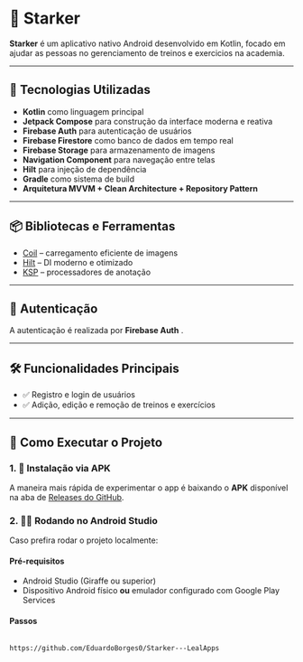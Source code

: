 # 💪 Starker

**Starker** é um aplicativo nativo Android desenvolvido em Kotlin, focado em ajudar as pessoas no gerenciamento de treinos e exercicios na academia.

---

## 📱 Tecnologias Utilizadas

- **Kotlin** como linguagem principal
- **Jetpack Compose** para construção da interface moderna e reativa
- **Firebase Auth** para autenticação de usuários
- **Firebase Firestore** como banco de dados em tempo real
- **Firebase Storage** para armazenamento de imagens
- **Navigation Component** para navegação entre telas
- **Hilt** para injeção de dependência
- **Gradle** como sistema de build
- **Arquitetura MVVM + Clean Architecture + Repository Pattern**

---

## 📦 Bibliotecas e Ferramentas

- [Coil](https://coil-kt.github.io/coil/) – carregamento eficiente de imagens
- [Hilt](https://developer.android.com/training/dependency-injection/hilt-android) – DI moderno e otimizado
- [KSP](https://kotlinlang.org/docs/ksp-overview.html) – processadores de anotação

---

## 🔐 Autenticação

A autenticação é realizada por **Firebase Auth** .

---

## 🛠️ Funcionalidades Principais

- ✅ Registro e login de usuários
- ✅ Adição, edição e remoção de treinos e exercícios

---

## 🚀 Como Executar o Projeto

### 1. 📲 Instalação via APK
A maneira mais rápida de experimentar o app é baixando o **APK** disponível na aba de [Releases do GitHub](https://github.com/seu-usuario/seu-repositorio/releases).

### 2. 🧑‍💻 Rodando no Android Studio
Caso prefira rodar o projeto localmente:

#### Pré-requisitos
- Android Studio (Giraffe ou superior)
- Dispositivo Android físico **ou** emulador configurado com Google Play Services

#### Passos
```bash

https://github.com/EduardoBorges0/Starker---LealApps